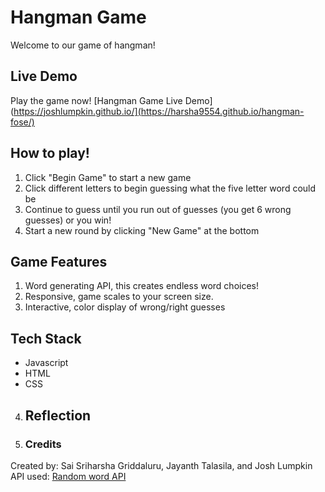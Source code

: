 # Hangman Game

Welcome to our game of hangman!

## Live Demo
Play the game now! [Hangman Game Live Demo](https://joshlumpkin.github.io/](https://harsha9554.github.io/hangman-fose/)

## How to play!
1. Click "Begin Game" to start a new game
2. Click different letters to begin guessing what the five letter word could be
3. Continue to guess until you run out of guesses (you get 6 wrong guesses) or you win!
4. Start a new round by clicking "New Game" at the bottom

## Game Features
1. Word generating API, this creates endless word choices!
2. Responsive, game scales to your screen size.
3. Interactive, color display of wrong/right guesses

## Tech Stack
* Javascript
* HTML
* CSS

4. ## Reflection


5. ### Credits
Created by: Sai Sriharsha Griddaluru, Jayanth Talasila, and Josh Lumpkin
API used: [Random word API](https://random-word-api.herokuapp.com/home)
